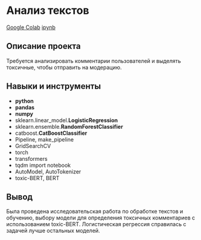 # Анализ текстов

[Google Colab](https://drive.google.com/file/d/1EuVKONpoghtmZSUJZwy9x63ea8aha6G6/view?usp=sharing)    [ipynb](https://github.com/ipd0828/portfolio/blob/main/Project-4/Классификация%20отзывов.ipynb)

## Описание проекта

Требуется анализировать комментарии пользователей и выделять токсичные, чтобы отправить на модерацию.


## Навыки и инструменты

- **python**
- **pandas**
- **numpy**
- sklearn.linear_model.**LogisticRegression**
- sklearn.ensemble.**RandomForestClassifier**
- catboost.**CatBoostClassifier**
- Pipeline, make_pipeline
- GridSearchCV
- torch
- transformers
- tqdm import notebook
- AutoModel, AutoTokenizer
- toxic-BERT, BERT

## Вывод

Была проведена исследовательская работа по обработке текстов и обучению, выбору модели для определения токсичных комментариев с использованием toxic-BERT. Логистическая регрессия справилась с задачей лучше остальных моделей.
